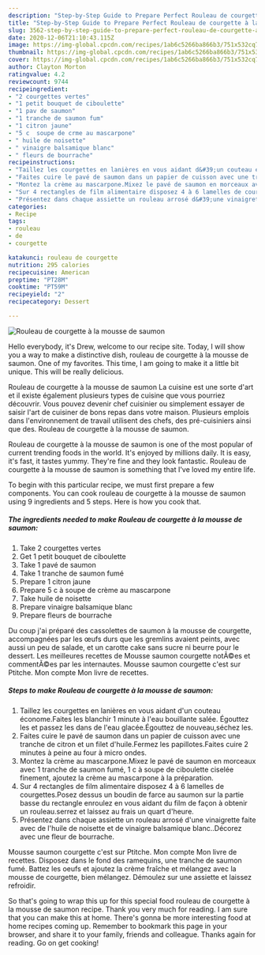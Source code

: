 ```yaml
---
description: "Step-by-Step Guide to Prepare Perfect Rouleau de courgette à la mousse de saumon"
title: "Step-by-Step Guide to Prepare Perfect Rouleau de courgette à la mousse de saumon"
slug: 3562-step-by-step-guide-to-prepare-perfect-rouleau-de-courgette-a-la-mousse-de-saumon
date: 2020-12-06T21:10:43.115Z
image: https://img-global.cpcdn.com/recipes/1ab6c5266ba866b3/751x532cq70/rouleau-de-courgette-a-la-mousse-de-saumon-photo-principale-de-la-recette.jpg
thumbnail: https://img-global.cpcdn.com/recipes/1ab6c5266ba866b3/751x532cq70/rouleau-de-courgette-a-la-mousse-de-saumon-photo-principale-de-la-recette.jpg
cover: https://img-global.cpcdn.com/recipes/1ab6c5266ba866b3/751x532cq70/rouleau-de-courgette-a-la-mousse-de-saumon-photo-principale-de-la-recette.jpg
author: Clayton Morton
ratingvalue: 4.2
reviewcount: 9744
recipeingredient:
- "2 courgettes vertes"
- "1 petit bouquet de ciboulette"
- "1 pav de saumon"
- "1 tranche de saumon fum"
- "1 citron jaune"
- "5 c  soupe de crme au mascarpone"
- " huile de noisette"
- " vinaigre balsamique blanc"
- " fleurs de bourrache"
recipeinstructions:
- "Taillez les courgettes en lanières en vous aidant d&#39;un couteau économe.Faites les blanchir 1 minute à l&#39;eau bouillante salée. Égouttez les et passez les dans de l&#39;eau glacée.Égouttez de nouveau,séchez les."
- "Faites cuire le pavé de saumon dans un papier de cuisson avec une tranche de citron et un filet d&#39;huile.Fermez les papillotes.Faites cuire 2 minutes à peine au four à micro ondes."
- "Montez la crème au mascarpone.Mixez le pavé de saumon en morceaux avec 1 tranche de saumon fumé, 1 c à soupe de ciboulette ciselée finement, ajoutez la crème au mascarpone à la préparation."
- "Sur 4 rectangles de film alimentaire disposez 4 à 6 lamelles de courgettes.Posez dessus un boudin de farce au saumon sur la partie basse du rectangle enroulez en vous aidant du film de façon à obtenir un rouleau.serrez et laissez au frais un quart d&#39;heure."
- "Présentez dans chaque assiette un rouleau arrosé d&#39;une vinaigrette faite avec de l&#39;huile de noisette et de vinaigre balsamique blanc..Décorez avec une fleur de bourrache."
categories:
- Recipe
tags:
- rouleau
- de
- courgette

katakunci: rouleau de courgette 
nutrition: 295 calories
recipecuisine: American
preptime: "PT28M"
cooktime: "PT59M"
recipeyield: "2"
recipecategory: Dessert

---
```



![Rouleau de courgette à la mousse de saumon](https://img-global.cpcdn.com/recipes/1ab6c5266ba866b3/751x532cq70/rouleau-de-courgette-a-la-mousse-de-saumon-photo-principale-de-la-recette.jpg)

Hello everybody, it's Drew, welcome to our recipe site. Today, I will show you a way to make a distinctive dish, rouleau de courgette à la mousse de saumon. One of my favorites. This time, I am going to make it a little bit unique. This will be really delicious.

Rouleau de courgette à la mousse de saumon La cuisine est une sorte d&#39;art et il existe également plusieurs types de cuisine que vous pourriez découvrir. Vous pouvez devenir chef cuisinier ou simplement essayer de saisir l&#39;art de cuisiner de bons repas dans votre maison. Plusieurs emplois dans l&#39;environnement de travail utilisent des chefs, des pré-cuisiniers ainsi que des. Rouleau de courgette à la mousse de saumon.

Rouleau de courgette à la mousse de saumon is one of the most popular of current trending foods in the world. It's enjoyed by millions daily. It is easy, it's fast, it tastes yummy. They're fine and they look fantastic. Rouleau de courgette à la mousse de saumon is something that I've loved my entire life.


To begin with this particular recipe, we must first prepare a few components. You can cook rouleau de courgette à la mousse de saumon using 9 ingredients and 5 steps. Here is how you cook that.

<!--inarticleads1-->

##### The ingredients needed to make Rouleau de courgette à la mousse de saumon:

1. Take 2 courgettes vertes
1. Get 1 petit bouquet de ciboulette
1. Take 1 pavé de saumon
1. Take 1 tranche de saumon fumé
1. Prepare 1 citron jaune
1. Prepare 5 c à soupe de crème au mascarpone
1. Take  huile de noisette
1. Prepare  vinaigre balsamique blanc
1. Prepare  fleurs de bourrache


Du coup j&#39;ai préparé des cassolettes de saumon à la mousse de courgette, accompagnées par les œufs durs que les gremlins avaient peints, avec aussi un peu de salade, et un carotte cake sans sucre ni beurre pour le dessert. Les meilleures recettes de Mousse saumon courgette notÃ©es et commentÃ©es par les internautes. Mousse saumon courgette c&#39;est sur Ptitche. Mon compte Mon livre de recettes. 

<!--inarticleads2-->

##### Steps to make Rouleau de courgette à la mousse de saumon:

1. Taillez les courgettes en lanières en vous aidant d&#39;un couteau économe.Faites les blanchir 1 minute à l&#39;eau bouillante salée. Égouttez les et passez les dans de l&#39;eau glacée.Égouttez de nouveau,séchez les.
1. Faites cuire le pavé de saumon dans un papier de cuisson avec une tranche de citron et un filet d&#39;huile.Fermez les papillotes.Faites cuire 2 minutes à peine au four à micro ondes.
1. Montez la crème au mascarpone.Mixez le pavé de saumon en morceaux avec 1 tranche de saumon fumé, 1 c à soupe de ciboulette ciselée finement, ajoutez la crème au mascarpone à la préparation.
1. Sur 4 rectangles de film alimentaire disposez 4 à 6 lamelles de courgettes.Posez dessus un boudin de farce au saumon sur la partie basse du rectangle enroulez en vous aidant du film de façon à obtenir un rouleau.serrez et laissez au frais un quart d&#39;heure.
1. Présentez dans chaque assiette un rouleau arrosé d&#39;une vinaigrette faite avec de l&#39;huile de noisette et de vinaigre balsamique blanc..Décorez avec une fleur de bourrache.


Mousse saumon courgette c&#39;est sur Ptitche. Mon compte Mon livre de recettes. Disposez dans le fond des ramequins, une tranche de saumon fumé. Battez les oeufs et ajoutez la crème fraîche et mélangez avec la mousse de courgette, bien mélangez. Démoulez sur une assiette et laissez refroidir. 

So that's going to wrap this up for this special food rouleau de courgette à la mousse de saumon recipe. Thank you very much for reading. I am sure that you can make this at home. There's gonna be more interesting food at home recipes coming up. Remember to bookmark this page in your browser, and share it to your family, friends and colleague. Thanks again for reading. Go on get cooking!
